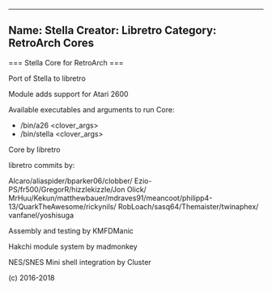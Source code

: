 -----------------------
Name: Stella 
Creator: Libretro
Category: RetroArch Cores
-----------------------
=== Stella Core for RetroArch ===

Port of Stella to libretro

Module adds support for Atari 2600

Available executables and arguments to run Core:
- /bin/a26 <rom> <clover_args>
- /bin/stella <rom> <clover_args>

Core by libretro

libretro commits by:

Alcaro/aliaspider/bparker06/clobber/
Ezio-PS/fr500/GregorR/hizzlekizzle/Jon Olick/
MrHuu/Kekun/matthewbauer/mdraves91/meancoot/philipp4-13/QuarkTheAwesome/rickynils/
RobLoach/sasq64/Themaister/twinaphex/
vanfanel/yoshisuga

Assembly and testing by KMFDManic

Hakchi module system by madmonkey

NES/SNES Mini shell integration by Cluster

(c) 2016-2018

